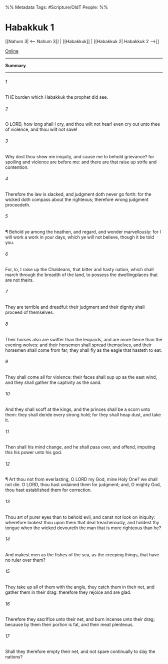 

%% Metadata
Tags: #Scripture/OldT
People: 
%%
# Habakkuk 1
[[Nahum 3| <-- Nahum 3]] | [[Habakkuk]] | [[Habakkuk 2| Habakkuk 2 -->]]

[Online](https://churchofjesuschrist.org/study/scriptures/ot/hab/1?lang=eng)

---
__Summary__



---

###### 1
THE burden which Habakkuk the prophet did see.
###### 2
O LORD, how long shall I cry, and thou wilt not hear!  even cry out unto thee of violence, and thou wilt not save!
###### 3
Why dost thou shew me iniquity, and cause me to behold grievance?  for spoiling and violence are before me: and there are that raise up strife and contention.
###### 4
Therefore the law is slacked, and judgment doth never go forth: for the wicked doth compass about the righteous; therefore wrong judgment proceedeth.
###### 5
¶ Behold ye among the heathen, and regard, and wonder marvellously: for I will work a work in your days, which ye will not believe, though it be told you.
###### 6
For, lo, I raise up the Chaldeans, that bitter and hasty nation, which shall march through the breadth of the land, to possess the dwellingplaces that are not theirs.
###### 7
They are terrible and dreadful: their judgment and their dignity shall proceed of themselves.
###### 8
Their horses also are swifter than the leopards, and are more fierce than the evening wolves: and their horsemen shall spread themselves, and their horsemen shall come from far; they shall fly as the eagle that hasteth to eat.
###### 9
They shall come all for violence: their faces shall sup up as the east wind, and they shall gather the captivity as the sand.
###### 10
And they shall scoff at the kings, and the princes shall be a scorn unto them: they shall deride every strong hold; for they shall heap dust, and take it.
###### 11
Then shall his mind change, and he shall pass over, and offend, imputing this his power unto his god.
###### 12
¶ Art thou not from everlasting, O LORD my God, mine Holy One?  we shall not die.  O LORD, thou hast ordained them for judgment; and, O mighty God, thou hast established them for correction.
###### 13
Thou art of purer eyes than to behold evil, and canst not look on iniquity: wherefore lookest thou upon them that deal treacherously, and holdest thy tongue when the wicked devoureth the man that is more righteous than he?
###### 14
And makest men as the fishes of the sea, as the creeping things, that have no ruler over them?
###### 15
They take up all of them with the angle, they catch them in their net, and gather them in their drag: therefore they rejoice and are glad.
###### 16
Therefore they sacrifice unto their net, and burn incense unto their drag; because by them their portion is fat, and their meat plenteous.
###### 17
Shall they therefore empty their net, and not spare continually to slay the nations?



